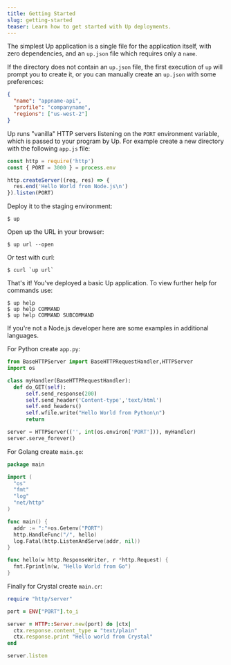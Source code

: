 ```yaml
---
title: Getting Started
slug: getting-started
teaser: Learn how to get started with Up deployments.
---
```


The simplest Up application is a single file for the application itself, with zero dependencies, and an `up.json` file which requires only a `name`.

If the directory does not contain an `up.json` file, the first execution of `up` will prompt you to create it, or you can manually create an `up.json` with some preferences:

```json
{
  "name": "appname-api",
  "profile": "companyname",
  "regions": ["us-west-2"]
}
```

Up runs "vanilla" HTTP servers listening on the `PORT` environment variable, which is passed to your program by Up. For example create a new directory with the following `app.js` file:

```js
const http = require('http')
const { PORT = 3000 } = process.env

http.createServer((req, res) => {
  res.end('Hello World from Node.js\n')
}).listen(PORT)
```

Deploy it to the staging environment:

```
$ up
```

Open up the URL in your browser:

```
$ up url --open
```

Or test with curl:

```
$ curl `up url`
```

That's it! You've deployed a basic Up application. To view further help for commands use:

```
$ up help
$ up help COMMAND
$ up help COMMAND SUBCOMMAND
```

If you're not a Node.js developer here are some examples in additional languages.

For Python create `app.py`:

```python
from BaseHTTPServer import BaseHTTPRequestHandler,HTTPServer
import os

class myHandler(BaseHTTPRequestHandler):
  def do_GET(self):
      self.send_response(200)
      self.send_header('Content-type','text/html')
      self.end_headers()
      self.wfile.write("Hello World from Python\n")
      return

server = HTTPServer(('', int(os.environ['PORT'])), myHandler)
server.serve_forever()
```

For Golang create `main.go`:

```go
package main

import (
  "os"
  "fmt"
  "log"
  "net/http"
)

func main() {
  addr := ":"+os.Getenv("PORT")
  http.HandleFunc("/", hello)
  log.Fatal(http.ListenAndServe(addr, nil))
}

func hello(w http.ResponseWriter, r *http.Request) {
  fmt.Fprintln(w, "Hello World from Go")
}
```

Finally for Crystal create `main.cr`:

```ruby
require "http/server"

port = ENV["PORT"].to_i

server = HTTP::Server.new(port) do |ctx|
  ctx.response.content_type = "text/plain"
  ctx.response.print "Hello world from Crystal"
end

server.listen
```
